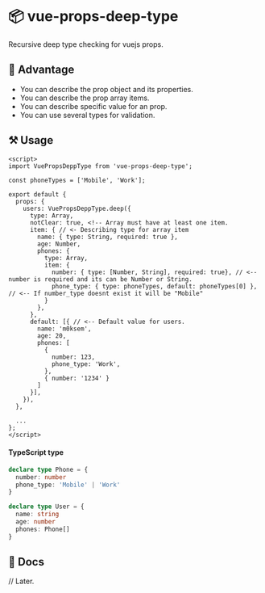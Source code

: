 # 📦 vue-props-deep-type
Recursive deep type checking for vuejs props.

## 🥇 Advantage
- You can describe the prop object and its properties.
- You can describe the prop array items.
- You can describe specific value for an prop.
- You can use several types for validation.
## ⚒ Usage

```vue
<script>
import VuePropsDeppType from 'vue-props-deep-type';

const phoneTypes = ['Mobile', 'Work'];

export default {
  props: {
    users: VuePropsDeppType.deep({
      type: Array,
      notClear: true, <!-- Array must have at least one item.
      item: { // <- Describing type for array item
        name: { type: String, required: true },
        age: Number,
        phones: {
          type: Array,
          item: {
            number: { type: [Number, String], required: true}, // <-- number is required and its can be Number or String.
            phone_type: { type: phoneTypes, default: phoneTypes[0] }, // <-- If number_type doesnt exist it will be "Mobile"
          }
        },
      },
      default: [{ // <-- Default value for users.
        name: 'm0ksem',
        age: 20,
        phones: [
          {
            number: 123,
            phone_type: 'Work',
          },
          { number: '1234' }
        ]
      }],
    }),
  },
  
  ...
};
</script>
```
#### TypeScript type
```ts
declare type Phone = {
  number: number
  phone_type: 'Mobile' | 'Work'
}

declare type User = {
  name: string
  age: number
  phones: Phone[]
}
```

## 📄 Docs
// Later.
